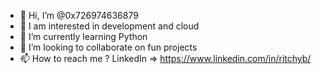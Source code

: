 - 👋 Hi, I’m @0x726974636879
- 👀 I am interested in development and cloud
- 🌱 I’m currently learning Python
- 💞️ I’m looking to collaborate on fun projects
- 📫 How to reach me ? LinkedIn => https://www.linkedin.com/in/ritchyb/

<!---
ritchy7/ritchy7 is a ✨ special ✨ repository because its `README.md` (this file) appears on your GitHub profile.
You can click the Preview link to take a look at your changes.
--->
